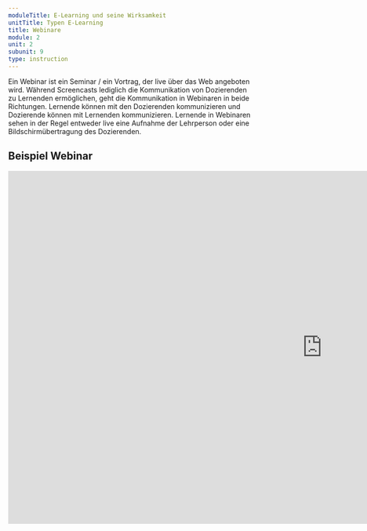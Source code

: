 ```yaml
---
moduleTitle: E-Learning und seine Wirksamkeit
unitTitle: Typen E-Learning
title: Webinare
module: 2
unit: 2
subunit: 9
type: instruction
---
```


Ein Webinar ist ein Seminar / ein Vortrag, der live über das Web angeboten wird. Während Screencasts lediglich die Kommunikation von Dozierenden zu Lernenden ermöglichen, geht die Kommunikation in Webinaren in beide Richtungen. Lernende können mit den Dozierenden kommunizieren und Dozierende können mit Lernenden kommunizieren. Lernende in Webinaren sehen in der Regel entweder live eine Aufnahme der Lehrperson oder eine Bildschirmübertragung des Dozierenden. 

## Beispiel Webinar

<iframe width="1280" height="720" src="https://www.youtube.com/embed/-01ynSbXaYA" frameborder="0" allow="accelerometer; autoplay; encrypted-media; gyroscope; picture-in-picture" allowfullscreen></iframe>